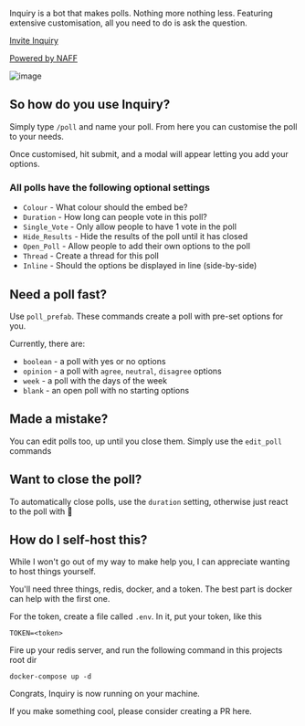 Inquiry is a bot that makes polls. Nothing more nothing less. Featuring extensive customisation, all you need to do is ask the question. 

[Invite Inquiry](https://discord.com/api/oauth2/authorize?client_id=903968203779215401&permissions=377957124096&scope=bot%20applications.commands)

[Powered by NAFF](https://github.com/NAFTeam/NAFF)

![image](https://user-images.githubusercontent.com/22540825/186192310-653dee1e-972f-4e9e-a24a-ecd946f5d5c4.png)

## So how do you use Inquiry?
Simply type `/poll` and name your poll. From here you can customise the poll to your needs.

Once customised, hit submit, and a modal will appear letting you add your options. 

### All polls have the following optional settings
- `Colour` - What colour should the embed be?
- `Duration` - How long can people vote in this poll?
- `Single_Vote` - Only allow people to have 1 vote in the poll
- `Hide_Results` - Hide the results of the poll until it has closed
- `Open_Poll` - Allow people to add their own options to the poll
- `Thread` - Create a thread for this poll
- `Inline` - Should the options be displayed in line (side-by-side)

## Need a poll fast? 
Use `poll_prefab`. These commands create a poll with pre-set options for you. 

Currently, there are:
- `boolean` - a poll with yes or no options
- `opinion` - a poll with `agree`, `neutral`, `disagree` options
- `week` - a poll with the days of the week
- `blank` - an open poll with no starting options 

## Made  a mistake?
You can edit polls too, up until you close them. Simply use the `edit_poll` commands

## Want to close the poll?
To automatically close polls, use the `duration` setting, otherwise just react to the poll with 🔴

## How do I self-host this?
While I won't go out of my way to make help you, I can appreciate wanting to host things yourself. 

You'll need three things, redis, docker, and a token. The best part is docker can help with the first one. 

For the token, create a file called `.env`. In it, put your token, like this
```
TOKEN=<token>
```

Fire up your redis server, and run the following command in this projects root dir
```
docker-compose up -d
```
Congrats, Inquiry is now running on your machine.

If you make something cool, please consider creating a PR here.
